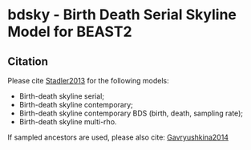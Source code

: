 # bdsky - Birth Death Serial Skyline Model for BEAST2

<!--[![Build Status](https://travis-ci.org/BEAST2-Dev/bdsky.svg?branch=master)](https://travis-ci.org/BEAST2-Dev/bdsky)-->

## Citation

Please cite [Stadler2013](http://www.pnas.org/content/110/1/228.full) for the following models: 

- Birth-death skyline serial; 	
- Birth-death skyline contemporary;
- Birth-death skyline contemporary BDS (birth, death, sampling rate);
- Birth-death skyline multi-rho.

If sampled ancestors are used, please also cite: 
[Gavryushkina2014](https://doi.org/10.1371/journal.pcbi.1003919) 
